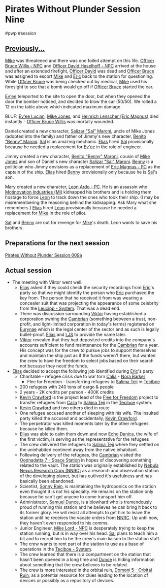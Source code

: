 # Pirates Without Plunder Session Nine

#pwp #session

## [Previously...](Pirates%20Without%20Plunder%20Session%20008.md)

[Mike](Michael%20Jones%20-%20PC.md) was threatened and there was one foiled attempt on this life. [Officer Bruce Willis - NPC](../../../Gaming/StarsWithoutNumber/PiratesWithoutPlunder/Officer%20Bruce%20Willis%20-%20NPC.md) and [Officer David Haselhoff - NPC](Officer%20David%20Haselhoff%20-%20NPC.md) arrived at the house and after an extended firefight, [Officer David](Officer%20David%20Haselhoff%20-%20NPC.md)  was dead and [Officer Bruce](Officer%20Bruce%20Willis%20-%20NPC.md) was assigned to escort [Mike](Michael%20Jones%20-%20PC.md) and [Eric](Eric%20Magnus%20-%20PC.md) back to the station for questioning. While [Officer Bruce](Officer%20Bruce%20Willis%20-%20NPC.md) was being checked out by medical, [Mike](Michael%20Jones%20-%20PC.md) used his foresight to see that a bomb would go off if [Officer Bruce](Officer%20Bruce%20Willis%20-%20NPC.md) started the car.

[Ev'ee](Ev_ee%20Lucian%20-%20PC.md) teleported to the site to open the door, but when they opened the door the bomber noticed, and decided to blow the car (50/50). We rolled a 12 on the table above which indicated maximum damage.

BLUF: [Ev\'ee Lucian](Ev_ee%20Lucian%20-%20PC.md), [Mike Jones](Michael%20Jones%20-%20PC.md), and [Heinrich Lenscher (Eric Magnus)](Heinrich%20Lenscher%20-%20PC.md) died instantly - [Officer Bruce Willis](Officer%20Bruce%20Willis%20-%20NPC.md) was mortally wounded.

Daniel created a new character, [Salizar "Sal" Maroni](Salizar%20Sal%20Maroni%20-%20PC.md), uncle of Mike Jones (adopted into the family) and father of Jimmy\'s new character, [Benito \"Benny\" Maroni](Benito%20Benny%20Maroni%20-%20PC.md). [Sal](Salizar%20Sal%20Maroni%20-%20PC.md) is an amazing mechanic. [Elias](Elias%20Merten%20-%20PC.md) hired [Sal](Salizar%20Sal%20Maroni%20-%20PC.md) provisionally because he needed a replacement for [Ev\'ee](Ev_ee%20Lucian%20-%20PC.md) in the role of engineer.

Jimmy created a new character, [Benito "Benny" Maroni](Benito%20Benny%20Maroni%20-%20PC.md), cousin of [Mike Jones](Michael%20Jones%20-%20PC.md) and son of Daniel\'s new character [Salizar "Sal" Maroni](Salizar%20Sal%20Maroni%20-%20PC.md). [Benny](Benito%20Benny%20Maroni%20-%20PC.md) is a politician who Jimmy envisions as a replacement of [Eric Magnus - PC](Eric%20Magnus%20-%20PC.md) as the captain of the ship. [Elias](Elias%20Merten%20-%20PC.md) hired [Benny](Benito%20Benny%20Maroni%20-%20PC.md) provisionally only because he is [Sal](Salizar%20Sal%20Maroni%20-%20PC.md)\'s son.

Mary created a new character, [Leon Ardo - PC](Leon%20Ardo%20-%20PC.md). He is an assassin who [Motinovation Industries (MI)](Motinovation%20Industries%20(MI).md) kidnapped his brothers and is holding them hostage to force [Leon](Leon%20Ardo%20-%20PC.md) to track down the ones who took their ship. (I may be misremembering the reasoning behind the kidnapping. Ask Mary what she remembers.) [Elias](Elias%20Merten%20-%20PC.md) hired [Leon](Leon%20Ardo%20-%20PC.md) provisionally because he needed a replacement for [Mike](Michael%20Jones%20-%20PC.md) in the role of pilot.

[Sal](Salizar%20Sal%20Maroni%20-%20PC.md) and [Benny](Benito%20Benny%20Maroni%20-%20PC.md) are out for revenge for [Mike](Michael%20Jones%20-%20PC.md)\'s death. Leon wants to save his brothers.

## Preparations for the next session
[Pirates Without Plunder Session 009a](Pirates%20Without%20Plunder%20Session%20009a.md)

## Actual session

- The meeting with Viktor went well.
    - [Elias](Elias%20Merten%20-%20PC.md) asked if they could check the security recordings from [Eric](Eric%20Magnus%20-%20PC.md)'s party so that we might identify the person who [Eric](Eric%20Magnus%20-%20PC.md) purchased the [](STARS%20WITHOUT%20NUMBER,%20FREE%20EDITION#Pretech,%20Psitech,%20and%20the%20Gates|Pretech) key from. The person that he received it from was wearing a concealer suit that was projecting the appearance of some celebrity from the [Leucipp - System](Leucipp%20-%20System.md). That was a dead end.
    - There was discussion surrounding [Viktor](Viktor%20Stolypin%20-%20NPC.md) having established a corporation owning the [Cambrian](Cambrian%20-%20Free%20Merchant.md) (something between a trust, non-profit, and light-limited corporation in today\'s terms) registered on [Eurynae](Eurynae%20-%20Planet.md) which is the legal center of the sector and as such is legally bullet-proof. [Elias](Elias%20Merten%20-%20PC.md) and [LJS](Long%20John%20Silver%20-%20NPC.md) to provide the name later.
    - [Viktor](Viktor%20Stolypin%20-%20NPC.md) revealed that they had deposited credits into the company\'s accounts sufficient to fund maintenance for the [Cambrian](Cambrian%20-%20Free%20Merchant.md) for a year. His concept was for the crew to pursue jobs to support themselves and maintain the ship just as if the funds weren't there, but wanted the crew to have the freedom to select jobs based on their search not because they need the funds.
- [Elias](Elias%20Merten%20-%20PC.md) decided to accept the following job identified during [Eric](Eric%20Magnus%20-%20PC.md)'s party
    - Charitable - refugee crisis due to war torn [Calia](Calia%20-%20System.md) - [Nora Barker](Nora%20Barker%20-%20NPC.md)
        - Flee for Freedom - transferring refugees to [Salima Teji](Salima%20Teji%20-%20Planet.md) in [Teciboe](Teciboe%20-%20System.md)
    - 200 refugees with 240 tons of cargo & people
    - 2 years - 2K credits per person - 400K credits
    - [Kevin Crawford](Kevin%20Crawford%20-%20NPC.md) is the project lead of the [Flee for Freedom](Flee%20for%20Freedom.md) project to transfer refugees from [Calia](Calia%20-%20System.md) to [Salima Teji](Salima%20Teji%20-%20Planet.md) in the [Teciboe](Teciboe%20-%20System.md) system.
	- [Kevin Crawford](Kevin%20Crawford%20-%20NPC.md) and two others died in route
	- One refugee accused another of sleeping with his wife. The insulted party killed the accused and accidentally, [Kevin Crawford](Kevin%20Crawford%20-%20NPC.md).
	- The perpetrator was killed moments later by the other refugees because he killed them.
    - [Elias](Elias%20Merten%20-%20PC.md) was able to calm them down and now [Echo Danica](Echo%20Danica.md), the wife of the first victim, is serving as the representative for the refugees
    - The crew delivered the refugees to [Salima Teji](Salima%20Teji%20-%20Planet.md) where they settled on the uninhabited continent away from the native inhabitant.
    - Following delivery of the refugees, the [Cambrian](Cambrian%20-%20Free%20Merchant.md) visited the [Oodnadatta 7 - Space Station](Oodnadatta%207%20-%20Space%20Station.md) in hopes of discovering something related to the [](STARS%20WITHOUT%20NUMBER,%20FREE%20EDITION#Pretech,%20Psitech,%20and%20the%20Gates|Pretech) vault. The station was originally established by [Nebula Nexus Research Corp (NNRC)](Nebula%20Nexus%20Research%20Corp%20(NNRC).md) as a research and observation station of the developing planet, but has outlived it\'s usefulness and has basically been abandoned.
    - Scientist, [Sonny Rain](Sonny%20Rain.md), is maintaining the hydroponics on the station even thought it is not his specialty. He remains on the station only because he can\'t get anyone to come transport him off.
    - Administrator, [Samuel Dunce](Samuel%20Dunce.md), is a blowhard who is tremendously proud of running this station and he believes he can bring it back to its former glory. He will resist all attempts to get him to leave the station until he receives the vacate orders from [NNRC](Nebula%20Nexus%20Research%20Corp%20(NNRC).md). Up until now, they haven\'t even responded to his comms.
    - Junior Engineer, [Mike Lord - NPC](Mike%20Lord%20-%20NPC.md) is desperately trying to keep the station running, but is in way over his head. [Sal](Salizar%20Sal%20Maroni%20-%20PC.md) plans to teach him a bit and to recruit him to be the crew\'s main liaison to the station staff.
    - The crew wants to rent part of the station to use as a base of operations in the [Teciboe - System](Teciboe%20-%20System.md).
    - The crew learned that there is a compartment on the station that hasn\'t been opened in a long time and [Dunce](Samuel%20Dunce.md) is hiding information about something that the crew believes to be [](STARS%20WITHOUT%20NUMBER,%20FREE%20EDITION#Pretech,%20Psitech,%20and%20the%20Gates|Pretech) related.
    - The crew is more interested in the orbital ruin, [Domoni 5 - Orbital Ruin](Domoni%205%20-%20Orbital%20Ruin.md), as a potential resource for clues leading to the location of [](STARS%20WITHOUT%20NUMBER,%20FREE%20EDITION#Pretech,%20Psitech,%20and%20the%20Gates|Pretech) devices or possibly as a repository of [](STARS%20WITHOUT%20NUMBER,%20FREE%20EDITION#Pretech,%20Psitech,%20and%20the%20Gates|Pretech) devices.
